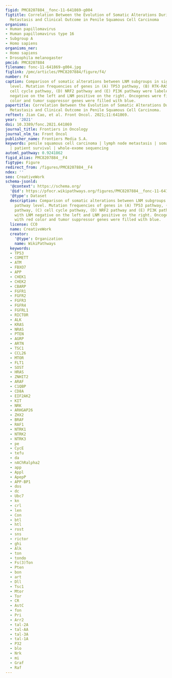 ```yaml
---
figid: PMC8207884__fonc-11-641869-g004
figtitle: Correlation Between the Evolution of Somatic Alterations During Lymphatic
  Metastasis and Clinical Outcome in Penile Squamous Cell Carcinoma
organisms:
- Human papillomavirus
- Human papillomavirus type 16
- Subgroup A
- Homo sapiens
organisms_ner:
- Homo sapiens
- Drosophila melanogaster
pmcid: PMC8207884
filename: fonc-11-641869-g004.jpg
figlink: /pmc/articles/PMC8207884/figure/f4/
number: F4
caption: Comparison of somatic alterations between LNM subgroups in signaling pathway
  level. Mutation frequencies of genes in (A) TP53 pathway, (B) RTK-RAS pathway, (C)
  cell cycle pathway, (D) NRF2 pathway and (E) PI3K pathway were labeled with LNM
  negative on the left and LNM positive on the right. Oncogenes were filled with red
  color and tumor suppressor genes were filled with blue.
papertitle: Correlation Between the Evolution of Somatic Alterations During Lymphatic
  Metastasis and Clinical Outcome in Penile Squamous Cell Carcinoma.
reftext: Jian Cao, et al. Front Oncol. 2021;11:641869.
year: '2021'
doi: 10.3389/fonc.2021.641869
journal_title: Frontiers in Oncology
journal_nlm_ta: Front Oncol
publisher_name: Frontiers Media S.A.
keywords: penile squamous cell carcinoma | lymph node metastasis | somatic alteration
  | patient survival | whole-exome sequencing
automl_pathway: 0.9241862
figid_alias: PMC8207884__F4
figtype: Figure
redirect_from: /figures/PMC8207884__F4
ndex: ''
seo: CreativeWork
schema-jsonld:
  '@context': https://schema.org/
  '@id': https://pfocr.wikipathways.org/figures/PMC8207884__fonc-11-641869-g004.html
  '@type': Dataset
  description: Comparison of somatic alterations between LNM subgroups in signaling
    pathway level. Mutation frequencies of genes in (A) TP53 pathway, (B) RTK-RAS
    pathway, (C) cell cycle pathway, (D) NRF2 pathway and (E) PI3K pathway were labeled
    with LNM negative on the left and LNM positive on the right. Oncogenes were filled
    with red color and tumor suppressor genes were filled with blue.
  license: CC0
  name: CreativeWork
  creator:
    '@type': Organization
    name: WikiPathways
  keywords:
  - TP53
  - COMETT
  - ATM
  - FBXO7
  - APP
  - CHEK1
  - CHEK2
  - CBARP
  - FGFR1
  - FGFR2
  - FGFR3
  - FGFR4
  - FGFRL1
  - RICTOR
  - ALK
  - KRAS
  - NRAS
  - PTEN
  - AGRP
  - ARTN
  - TSC1
  - CCL26
  - MTOR
  - FLT1
  - SOST
  - HRAS
  - ZNHIT2
  - ARAF
  - C1QBP
  - CD8A
  - EIF2AK2
  - KIT
  - NRK
  - ARHGAP26
  - ZHX2
  - BRAF
  - RAF1
  - NTRK1
  - NTRK2
  - NTRK3
  - pe
  - CycE
  - tefu
  - da
  - nAChRalpha2
  - app
  - Appl
  - ApepP
  - APP-BP1
  - dos
  - dc
  - Ubc7
  - kn
  - crl
  - len
  - Con
  - btl
  - htl
  - rost
  - sns
  - rictor
  - ghi
  - Alk
  - ton
  - tondo
  - Fs(3)Ton
  - Pten
  - bon
  - art
  - Dll
  - Tsc1
  - Mtor
  - Tor
  - CR
  - AstC
  - fon
  - Pri
  - Arr2
  - tal-2A
  - tal-AA
  - tal-3A
  - tal-1A
  - P32
  - blo
  - Nrk
  - mi
  - Graf
  - Raf
---
```

